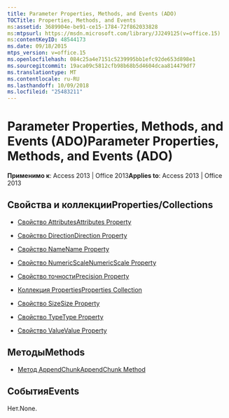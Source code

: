 ```yaml
---
title: Parameter Properties, Methods, and Events (ADO)
TOCTitle: Properties, Methods, and Events
ms:assetid: 3689904e-be91-ce15-1784-72f862033828
ms:mtpsurl: https://msdn.microsoft.com/library/JJ249125(v=office.15)
ms:contentKeyID: 48544173
ms.date: 09/18/2015
mtps_version: v=office.15
ms.openlocfilehash: 084c25a4e7151c5239995bb1efc92de653d898e1
ms.sourcegitcommit: 19aca09c5812cfb98b68b5d4604dcaa814479df7
ms.translationtype: MT
ms.contentlocale: ru-RU
ms.lasthandoff: 10/09/2018
ms.locfileid: "25483211"
---
```

# <a name="parameter-properties-methods-and-events-ado"></a><span data-ttu-id="c976c-102">Parameter Properties, Methods, and Events (ADO)</span><span class="sxs-lookup"><span data-stu-id="c976c-102">Parameter Properties, Methods, and Events (ADO)</span></span>


<span data-ttu-id="c976c-103">**Применимо к**: Access 2013 | Office 2013</span><span class="sxs-lookup"><span data-stu-id="c976c-103">**Applies to**: Access 2013 | Office 2013</span></span>

## <a name="propertiescollections"></a><span data-ttu-id="c976c-104">Свойства и коллекции</span><span class="sxs-lookup"><span data-stu-id="c976c-104">Properties/Collections</span></span>

- [<span data-ttu-id="c976c-105">Свойство Attributes</span><span class="sxs-lookup"><span data-stu-id="c976c-105">Attributes Property</span></span>](attributes-property-ado.md)

- [<span data-ttu-id="c976c-106">Свойство Direction</span><span class="sxs-lookup"><span data-stu-id="c976c-106">Direction Property</span></span>](direction-property-ado.md)

- [<span data-ttu-id="c976c-107">Свойство Name</span><span class="sxs-lookup"><span data-stu-id="c976c-107">Name Property</span></span>](name-property-ado.md)

- [<span data-ttu-id="c976c-108">Свойство NumericScale</span><span class="sxs-lookup"><span data-stu-id="c976c-108">NumericScale Property</span></span>](numericscale-property-ado.md)

- [<span data-ttu-id="c976c-109">Свойство точности</span><span class="sxs-lookup"><span data-stu-id="c976c-109">Precision Property</span></span>](precision-property-ado.md)

- [<span data-ttu-id="c976c-110">Коллекция Properties</span><span class="sxs-lookup"><span data-stu-id="c976c-110">Properties Collection</span></span>](properties-collection-ado.md)

- [<span data-ttu-id="c976c-111">Свойство Size</span><span class="sxs-lookup"><span data-stu-id="c976c-111">Size Property</span></span>](size-property-ado.md)

- [<span data-ttu-id="c976c-112">Свойство Type</span><span class="sxs-lookup"><span data-stu-id="c976c-112">Type Property</span></span>](type-property-ado.md)

- [<span data-ttu-id="c976c-113">Свойство Value</span><span class="sxs-lookup"><span data-stu-id="c976c-113">Value Property</span></span>](value-property-ado.md)

## <a name="methods"></a><span data-ttu-id="c976c-114">Методы</span><span class="sxs-lookup"><span data-stu-id="c976c-114">Methods</span></span>

- [<span data-ttu-id="c976c-115">Метод AppendChunk</span><span class="sxs-lookup"><span data-stu-id="c976c-115">AppendChunk Method</span></span>](appendchunk-method-ado.md)

## <a name="events"></a><span data-ttu-id="c976c-116">События</span><span class="sxs-lookup"><span data-stu-id="c976c-116">Events</span></span>

<span data-ttu-id="c976c-117">Нет.</span><span class="sxs-lookup"><span data-stu-id="c976c-117">None.</span></span>

